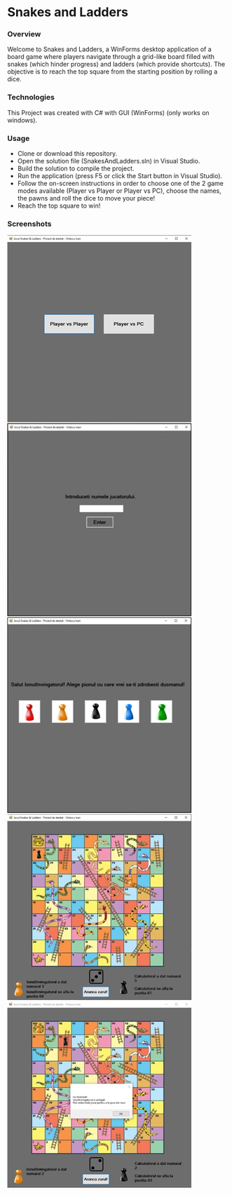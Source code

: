 # Snakes and Ladders

### Overview
Welcome to Snakes and Ladders, a WinForms desktop application of a board game where players navigate through a grid-like board filled with snakes (which hinder progress) and ladders (which provide shortcuts). The objective is to reach the top square from the starting position by rolling a dice.

### Technologies
This Project was created with C# with GUI (WinForms) (only works on windows).

### Usage
- Clone or download this repository.
- Open the solution file (SnakesAndLadders.sln) in Visual Studio.
- Build the solution to compile the project.
- Run the application (press F5 or click the Start button in Visual Studio).
- Follow the on-screen instructions in order to choose one of the 2 game modes available (Player vs Player or Player vs PC), choose the names, the pawns and roll the dice to move your piece!
- Reach the top square to win!

### Screenshots
![Screenshots](screenshots/screenshot1.jpg)
![Screenshots](screenshots/screenshot2.jpg)
![Screenshots](screenshots/screenshot3.jpg)
![Screenshots](screenshots/screenshot4.jpg)
![Screenshots](screenshots/screenshot5.jpg)
